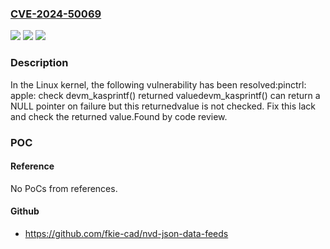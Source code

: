 ### [CVE-2024-50069](https://cve.mitre.org/cgi-bin/cvename.cgi?name=CVE-2024-50069)
![](https://img.shields.io/static/v1?label=Product&message=Linux&color=blue)
![](https://img.shields.io/static/v1?label=Version&message=a0f160ffcb83%3C%200a4d4dbef622%20&color=brighgreen)
![](https://img.shields.io/static/v1?label=Vulnerability&message=n%2Fa&color=brighgreen)

### Description

In the Linux kernel, the following vulnerability has been resolved:pinctrl: apple: check devm_kasprintf() returned valuedevm_kasprintf() can return a NULL pointer on failure but this returnedvalue is not checked. Fix this lack and check the returned value.Found by code review.

### POC

#### Reference
No PoCs from references.

#### Github
- https://github.com/fkie-cad/nvd-json-data-feeds

